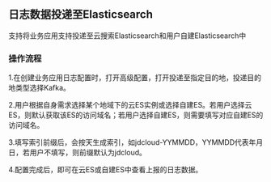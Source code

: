 ## 日志数据投递至Elasticsearch

支持将业务应用支持投递至云搜索Elasticsearch和用户自建Elasticsearch中

### 操作流程

1.在创建业务应用日志配置时，打开高级配置，打开投递至指定目的地，投递目的地类型选择Kafka。

2.用户根据自身需求选择某个地域下的云ES实例或选择自建ES。若用户选择云ES，则默认获取该ES的访问域名；若用户选择自建ES，则需要填写对应自建ES的访问域名。

3.填写索引前缀后，会按天生成索引，如jdcloud-YYMMDD，YYMMDD代表年月日，若用户不填写，则前缀默认为jdcloud。

4.配置完成后，即可在云ES或自建ES中查看上报的日志数据。
